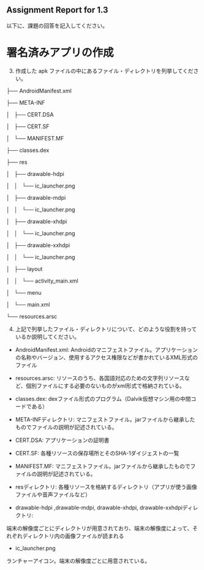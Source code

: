 Assignment Report for 1.3
------

以下に、課題の回答を記入してください。

署名済みアプリの作成
======

3. 作成した apk ファイルの中にあるファイル・ディレクトリを列挙してください。

├── AndroidManifest.xml

├── META-INF

│   ├── CERT.DSA

│   ├── CERT.SF

│   └── MANIFEST.MF

├── classes.dex

├── res

│   ├── drawable-hdpi

│   │   └── ic_launcher.png

│   ├── drawable-mdpi

│   │   └── ic_launcher.png

│   ├── drawable-xhdpi

│   │   └── ic_launcher.png

│   ├── drawable-xxhdpi

│   │   └── ic_launcher.png

│   ├── layout

│   │   └── activity_main.xml

│   └── menu

│       └── main.xml

└── resources.arsc


4. 上記で列挙したファイル・ディレクトリについて、どのような役割を持っているか説明してください。

* AndroidManifest.xml: Androidのマニフェストファイル。アプリケーションの名称やバージョン、使用するアクセス権限などが書かれているXML形式のファイル

* resources.arsc: リソースのうち、各国語対応のための文字列リソースなど、個別ファイルにする必要のないものがxml形式で格納されている。

* classes.dex: dexファイル形式のプログラム（Dalvik仮想マシン用の中間コードである）

* META-INFディレクトリ:  マニフェストファイル。jarファイルから継承したものでファイルの説明が記述されている。

* CERT.DSA: アプリケーションの証明書

* CERT.SF: 各種リソースの保存場所とそのSHA-1ダイジェストの一覧

* MANIFEST.MF: マニフェストファイル。jarファイルから継承したものでファイルの説明が記述されている。

* resディレクトリ: 各種リソースを格納するディレクトリ（アプリが使う画像ファイルや音声ファイルなど）

* drawable-hdpi ,drawable-mdpi, drawable-xhdpi, drawable-xxhdpiディレクトリ:

端末の解像度ごとにディレクトリが用意されており、端末の解像度によって、それぞれディレクトリ内の画像ファイルが読まれる

* ic_launcher.png

ランチャーアイコン。端末の解像度ごとに用意されている。
